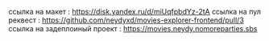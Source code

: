 ссылка на макет : https://disk.yandex.ru/d/miUqfpbdYz-2tA
ссылка на пул реквест : https://github.com/neydyxd/movies-explorer-frontend/pull/3
ссылка на задеплоиный проект : https://movies.neydy.nomoreparties.sbs
